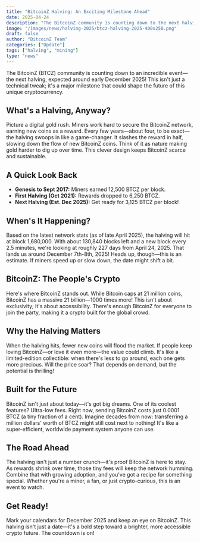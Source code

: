 ```yaml
---
title: "BitcoinZ Halving: An Exciting Milestone Ahead"
date: 2025-04-24
description: "The BitcoinZ community is counting down to the next halving expected around early December 2025, a major milestone that could shape the future of this unique cryptocurrency."
image: "/images/news/halving-2025/btcz-halving-2025-400x250.png"
draft: false
author: "BitcoinZ Team"
categories: ["Update"]
tags: ["halving", "mining"]
type: "news"
---
```


The BitcoinZ (BTCZ) community is counting down to an incredible event—the next halving, expected around early December 2025! This isn't just a technical tweak; it's a major milestone that could shape the future of this unique cryptocurrency.

## What's a Halving, Anyway?

Picture a digital gold rush. Miners work hard to secure the BitcoinZ network, earning new coins as a reward. Every few years—about four, to be exact—the halving swoops in like a game-changer. It slashes the reward in half, slowing down the flow of new BitcoinZ coins. Think of it as nature making gold harder to dig up over time. This clever design keeps BitcoinZ scarce and sustainable.

## A Quick Look Back

- **Genesis to Sept 2017:** Miners earned 12,500 BTCZ per block.
- **First Halving (Oct 2021):** Rewards dropped to 6,250 BTCZ.
- **Next Halving (Est. Dec 2025):** Get ready for 3,125 BTCZ per block!

## When's It Happening?

Based on the latest network stats (as of late April 2025), the halving will hit at block 1,680,000. With about 130,840 blocks left and a new block every 2.5 minutes, we're looking at roughly 227 days from April 24, 2025. That lands us around December 7th-8th, 2025! Heads up, though—this is an estimate. If miners speed up or slow down, the date might shift a bit.

## BitcoinZ: The People's Crypto

Here's where BitcoinZ stands out. While Bitcoin caps at 21 million coins, BitcoinZ has a massive 21 billion—1000 times more! This isn't about exclusivity; it's about accessibility. There's enough BitcoinZ for everyone to join the party, making it a crypto built for the global crowd.

## Why the Halving Matters

When the halving hits, fewer new coins will flood the market. If people keep loving BitcoinZ—or love it even more—the value could climb. It's like a limited-edition collectible: when there's less to go around, each one gets more precious. Will the price soar? That depends on demand, but the potential is thrilling!

## Built for the Future

BitcoinZ isn't just about today—it's got big dreams. One of its coolest features? Ultra-low fees. Right now, sending BitcoinZ costs just 0.0001 BTCZ (a tiny fraction of a cent). Imagine decades from now: transferring a million dollars' worth of BTCZ might still cost next to nothing! It's like a super-efficient, worldwide payment system anyone can use.

## The Road Ahead

The halving isn't just a number crunch—it's proof BitcoinZ is here to stay. As rewards shrink over time, those tiny fees will keep the network humming. Combine that with growing adoption, and you've got a recipe for something special. Whether you're a miner, a fan, or just crypto-curious, this is an event to watch.

## Get Ready!

Mark your calendars for December 2025 and keep an eye on BitcoinZ. This halving isn't just a date—it's a bold step toward a brighter, more accessible crypto future. The countdown is on!
